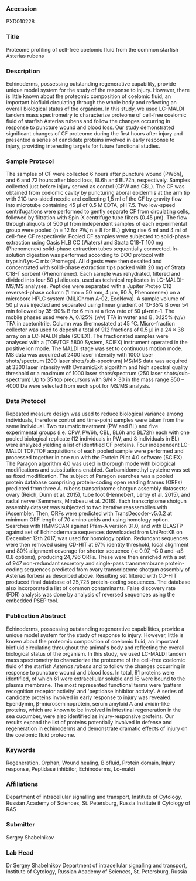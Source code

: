 ### Accession
PXD010228

### Title
Proteome profiling of cell-free coelomic fluid from the common starfish Asterias rubens

### Description
Echinoderms, possessing outstanding regenerative capability, provide unique model system for the study of the response to injury. However, there is little known about the proteomic composition of coelomic fluid, an important biofluid circulating through the whole body and reflecting an overall biological status of the organism. In this study, we used LC-MALDI tandem mass spectrometry to characterize proteome of cell-free coelomic fluid of starfish Asterias rubens and follow the changes occurring in response to puncture wound and blood loss. Our study demonstrated significant changes of CF proteome during the first hours after injury and presented a series of candidate proteins involved in early response to injury, providing interesting targets for future functional studies.

### Sample Protocol
The samples of CF were collected 6 hours after puncture wound (PW6h), and 6 and 72 hours after blood loss, BL6h and BL72h, respectively. Samples collected just before injury served as control (CPW and CBL). The CF was obtained from coelomic cavity by puncturing aboral epidermis at the arm tip with 21G two-sided needle and collecting 1,5 ml of the CF by gravity flow into microtube containing 45 μl of 0.5 M EDTA, pH 7.5. Two low-speed centrifugations were performed to gently separate CF from circulating cells, followed by filtration with Spin-X centrifuge tube filters (0.45 μm). The flow-through aliquots of 500 μl from independent samples of each experimental group were pooled (n = 12 for PW, n = 8 for BL) giving rise 6 ml and 4 ml of cell-free CF respectively. Pooled CF samples were subjected to solid-phase extraction using Oasis HLB CC (Waters) and Strata C18-T 100 mg (Phenomenex) solid-phase extraction tubes sequentially connected. In-solution digestion was performed according to DOC protocol with trypsin/Lys-C mix (Promega). All digests were then desalted and concentrated with solid-phase extraction tips packed with 20 mg of Strata C18-T sorbent (Phenomenex). Each sample was rehydrated, filtered and divided into four 50 μl aliquots, used as technical replicates in LC-MALDI-MS/MS analyses. Peptides were separated with a Jupiter Proteo C12 reversed-phase column (1 mm × 50 mm, 4 μm, 90 Å, Phenomenex) on a microbore HPLC system (MiLiChrom A-02, EcoNova). A sample volume of 50 μl was injected and separated using linear gradient of 10-35% B over 54 min followed by 35-90% B for 6 min at a flow rate of 50 μl•min-1. The mobile phases used were A, 0.125% (v/v) TFA in water and B, 0.125% (v/v) TFA in acetonitrile. Column was thermostated at 45 °C. Micro-fraction collector was used to deposit a total of 912 fractions of 0.5 μl in a 24 × 38 array on a LC-MALDI plate (SCIEX). The fractionated samples were analysed with a (TOF/TOF 5800 System, SCIEX) instrument operated in the positive ion mode. The MALDI stage was set to continuous motion mode. MS data was acquired at 2400 laser intensity with 1000 laser shots/spectrum (200 laser shots/sub-spectrum) MS/MS data was acquired at 3300 laser intensity with DynamicExit algorithm and high spectral quality threshold or a maximum of 1000 laser shots/spectrum (250 laser shots/sub-spectrum) Up to 35 top precursors with S/N > 30 in the mass range 850 – 4000 Da were selected from each spot for MS/MS analysis.

### Data Protocol
Repeated measure design was used to reduce biological variance among individuals, therefore control and time-point samples were taken from the same individual. Two traumatic treatment (PW and BL) and five experimental groups (i.e. CPW, PW6h, CBL, BL6h and BL72h) each with one pooled biological replicate (12 individuals in PW, and 8 individuals in BL) were analyzed yielding a list of identified CF proteins. Four independent LC-MALDI TOF/TOF acquisitions of each pooled sample were performed and processed together in one run with the Protein Pilot 4.0 software (SCIEX). The Paragon algorithm 4.0 was used in thorough mode with biological modifications and substitutions enabled. Carbamidomethyl cysteine was set as fixed modification. The subject of Paragon searches was a pooled protein database comprising protein-coding open reading frames (ORFs) predicted from three A. rubens transcriptome shotgun assembly datasests: ovary (Reich, Dunn et al. 2015), tube foot (Hennebert, Leroy et al. 2015), and radial nerve (Semmens, Mirabeau et al. 2016). Each transcriptome shotgun assembly dataset was subjected to two iterative reassemblies with iAssembler. Then, ORFs were predicted with TransDecoder-v5.0.2 at minimum ORF length of 70 amino acids and using homology option. Searches with HMMSCAN against Pfam-A version 31.0, and with BLASTP against set of Echinodermata sequences downloaded from UniProtKB on December 12th 2017, was used for homology option. Redundant sequences were then removed using CD-HIT at 97% identity threshold, local alignment and 80% alignment coverage for shorter sequence (-c 0.97, -G 0 and -aS 0.8 options), producing 24,796 ORFs. These were then enriched with a set of 947 non-redundant secretory and single-pass transmembrane protein-coding sequences predicted from ovary transcriptome shotgun assembly of Asterias forbesi as described above. Resulting set filtered with CD-HIT produced final database of 25,725 protein-coding sequences. The database also incorporated a list of common contaminants. False discovery rate (FDR) analysis was done by analysis of reversed sequences using the embedded PSEP tool.

### Publication Abstract
Echinoderms, possessing outstanding regenerative capabilities, provide a unique model system for the study of response to injury. However, little is known about the proteomic composition of coelomic fluid, an important biofluid circulating throughout the animal's body and reflecting the overall biological status of the organism. In this study, we used LC-MALDI tandem mass spectrometry to characterize the proteome of the cell-free coelomic fluid of the starfish <i>Asterias rubens</i> and to follow the changes occurring in response to puncture wound and blood loss. In total, 91 proteins were identified, of which 61 were extracellular soluble and 16 were bound to the plasma membrane. The most represented functional terms were 'pattern recognition receptor activity' and 'peptidase inhibitor activity'. A series of candidate proteins involved in early response to injury was revealed. Ependymin, &#x3b2;-microseminoprotein, serum amyloid A and avidin-like proteins, which are known to be involved in intestinal regeneration in the sea cucumber, were also identified as injury-responsive proteins. Our results expand the list of proteins potentially involved in defense and regeneration in echinoderms and demonstrate dramatic effects of injury on the coelomic fluid proteome.

### Keywords
Regeneration, Orphan, Wound healing, Biofluid, Protein domain, Injury response, Peptidase inhibitor, Echinoderms, Lc-maldi

### Affiliations
Department of intracellular signalling and transport, Institute of Cytology, Russian Academy of Sciences, St. Petersburg, Russia
Institute if Cytology of RAS

### Submitter
Sergey Shabelnikov

### Lab Head
Dr Sergey Shabelnikov
Department of intracellular signalling and transport, Institute of Cytology, Russian Academy of Sciences, St. Petersburg, Russia


